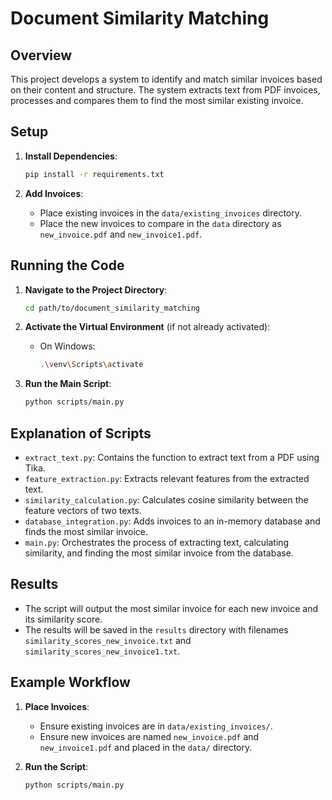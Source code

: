 # Document Similarity Matching

## Overview

This project develops a system to identify and match similar invoices based on their content and structure. The system extracts text from PDF invoices, processes and compares them to find the most similar existing invoice.

## Setup

1. **Install Dependencies**:
    ```sh
    pip install -r requirements.txt
    ```

2. **Add Invoices**:
    - Place existing invoices in the `data/existing_invoices` directory.
    - Place the new invoices to compare in the `data` directory as `new_invoice.pdf` and `new_invoice1.pdf`.

## Running the Code

1. **Navigate to the Project Directory**:
    ```sh
    cd path/to/document_similarity_matching
    ```

2. **Activate the Virtual Environment** (if not already activated):
    - On Windows:
      ```sh
      .\venv\Scripts\activate
      ```

3. **Run the Main Script**:
    ```sh
    python scripts/main.py
    ```

## Explanation of Scripts

- `extract_text.py`: Contains the function to extract text from a PDF using Tika.
- `feature_extraction.py`: Extracts relevant features from the extracted text.
- `similarity_calculation.py`: Calculates cosine similarity between the feature vectors of two texts.
- `database_integration.py`: Adds invoices to an in-memory database and finds the most similar invoice.
- `main.py`: Orchestrates the process of extracting text, calculating similarity, and finding the most similar invoice from the database.

## Results

- The script will output the most similar invoice for each new invoice and its similarity score.
- The results will be saved in the `results` directory with filenames `similarity_scores_new_invoice.txt` and `similarity_scores_new_invoice1.txt`.

## Example Workflow

1. **Place Invoices**:
   - Ensure existing invoices are in `data/existing_invoices/`.
   - Ensure new invoices are named `new_invoice.pdf` and `new_invoice1.pdf` and placed in the `data/` directory.

2. **Run the Script**:
   ```sh
   python scripts/main.py
